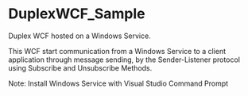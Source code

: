 DuplexWCF_Sample
================

Duplex WCF hosted on a Windows Service.

This WCF start communication from a Windows Service to a client application through message sending,
by the Sender-Listener protocol using Subscribe and Unsubscribe Methods.

Note: Install Windows Service with Visual Studio Command Prompt





